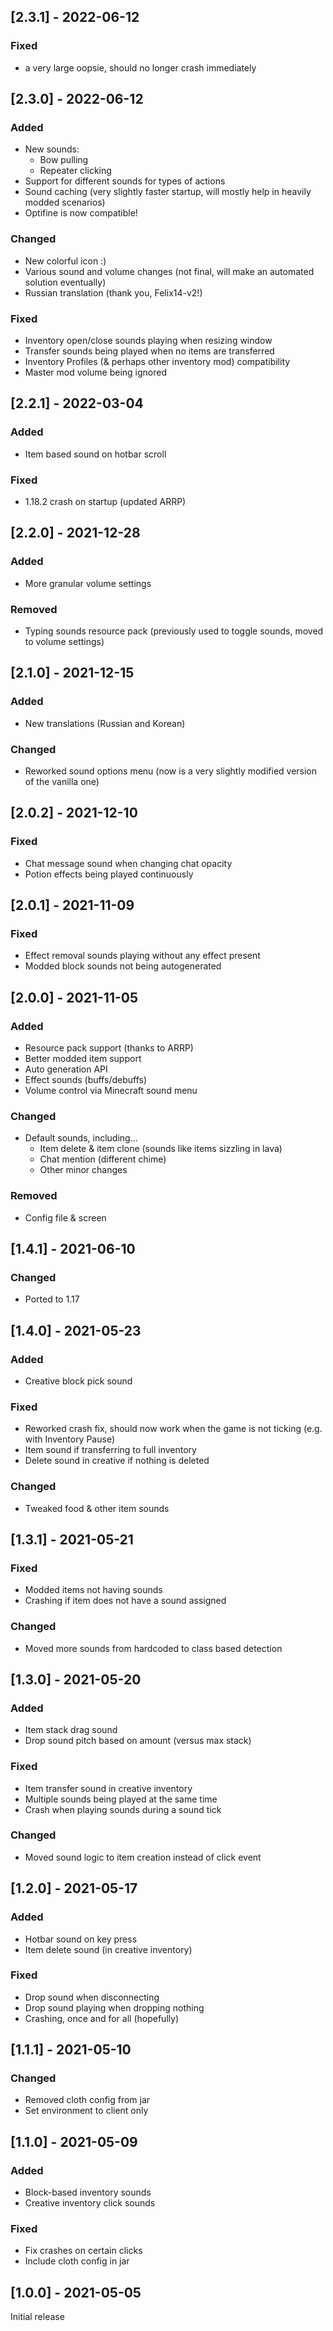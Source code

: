 ## [2.3.1] - 2022-06-12

### Fixed

* a very large oopsie, should no longer crash immediately

## [2.3.0] - 2022-06-12

### Added

- New sounds:
    - Bow pulling
    - Repeater clicking
- Support for different sounds for types of actions
- Sound caching (very slightly faster startup, will mostly help in heavily modded scenarios)
- Optifine is now compatible!

### Changed

- New colorful icon :)
- Various sound and volume changes (not final, will make an automated solution eventually)
- Russian translation (thank you, Felix14-v2!)

### Fixed

- Inventory open/close sounds playing when resizing window
- Transfer sounds being played when no items are transferred
- Inventory Profiles (& perhaps other inventory mod) compatibility
- Master mod volume being ignored

## [2.2.1] - 2022-03-04

### Added

- Item based sound on hotbar scroll

### Fixed

- 1.18.2 crash on startup (updated ARRP)

## [2.2.0] - 2021-12-28

### Added

- More granular volume settings

### Removed

- Typing sounds resource pack (previously used to toggle sounds, moved to volume settings)

## [2.1.0] - 2021-12-15

### Added

- New translations (Russian and Korean)

### Changed

- Reworked sound options menu (now is a very slightly modified version of the vanilla one)

## [2.0.2] - 2021-12-10

### Fixed

- Chat message sound when changing chat opacity
- Potion effects being played continuously

## [2.0.1] - 2021-11-09

### Fixed

- Effect removal sounds playing without any effect present
- Modded block sounds not being autogenerated

## [2.0.0] - 2021-11-05

### Added

- Resource pack support (thanks to ARRP)
- Better modded item support
- Auto generation API
- Effect sounds (buffs/debuffs)
- Volume control via Minecraft sound menu

### Changed

- Default sounds, including...
    - Item delete & item clone (sounds like items sizzling in lava)
    - Chat mention (different chime)
    - Other minor changes

### Removed

- Config file & screen

## [1.4.1] - 2021-06-10

### Changed

- Ported to 1.17

## [1.4.0] - 2021-05-23

### Added

- Creative block pick sound

### Fixed

- Reworked crash fix, should now work when the game is not ticking (e.g. with Inventory Pause)
- Item sound if transferring to full inventory
- Delete sound in creative if nothing is deleted

### Changed

- Tweaked food & other item sounds

## [1.3.1] - 2021-05-21

### Fixed

- Modded items not having sounds
- Crashing if item does not have a sound assigned

### Changed

- Moved more sounds from hardcoded to class based detection

## [1.3.0] - 2021-05-20

### Added

- Item stack drag sound
- Drop sound pitch based on amount (versus max stack)

### Fixed

- Item transfer sound in creative inventory
- Multiple sounds being played at the same time
- Crash when playing sounds during a sound tick

### Changed

- Moved sound logic to item creation instead of click event

## [1.2.0] - 2021-05-17

### Added

- Hotbar sound on key press
- Item delete sound (in creative inventory)

### Fixed

- Drop sound when disconnecting
- Drop sound playing when dropping nothing
- Crashing, once and for all (hopefully)

## [1.1.1] - 2021-05-10

### Changed

- Removed cloth config from jar
- Set environment to client only

## [1.1.0] - 2021-05-09

### Added

- Block-based inventory sounds
- Creative inventory click sounds

### Fixed

- Fix crashes on certain clicks
- Include cloth config in jar

## [1.0.0] - 2021-05-05

Initial release
